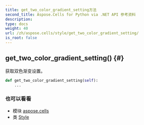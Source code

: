 ```yaml
---
title: get_two_color_gradient_setting方法
second_title: Aspose.Cells for Python via .NET API 参考资料
description:
type: docs
weight: 40
url: /zh/aspose.cells/style/get_two_color_gradient_setting/
is_root: false
---
```

##  get_two_color_gradient_setting() {#}
获取双色渐变设置。



```python
def get_two_color_gradient_setting(self):
    ...
```





### 也可以看看
* 模块 [aspose.cells](../../)
* 类 [Style](/cells/python-net/zh/aspose.cells/style)
